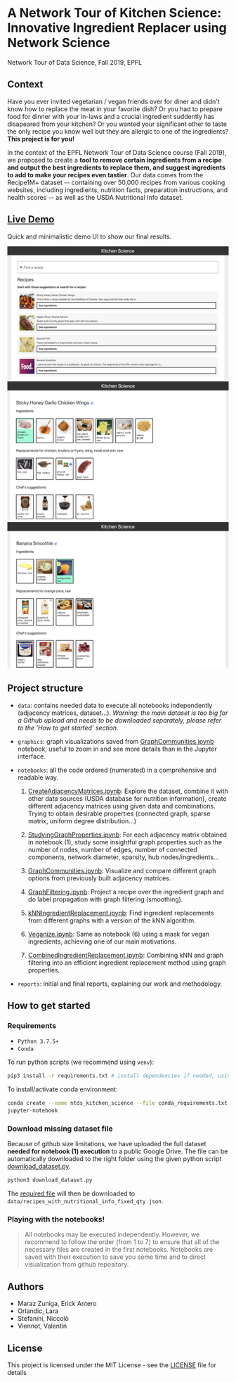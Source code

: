 # A Network Tour of Kitchen Science: Innovative Ingredient Replacer using Network Science
Network Tour of Data Science, Fall 2019, EPFL

## Context

Have you ever invited vegetarian / vegan friends over for diner and didn't know how to replace the meat in your favorite dish? Or you had to prepare food for dinner with your in-laws and a crucial ingredient suddently has disapeared from your kitchen? Or you wanted your significant other to taste the only recipe you know well but they are allergic to one of the ingredients? **This project is for you!**

In the context of the EPFL Network Tour of Data Science course (Fall 2019), we proposed to create a **tool to remove certain ingredients from a recipe and output the best ingredients to replace them, and suggest ingredients to add to make your recipes even tastier**.
Our data comes from the Recipe1M+ dataset -- containing over 50,000 recipes from various cooking websites, including ingredients, nutrition facts, preparation instructions, and health scores -- as well as the USDA Nutritional Info dataset.

## [Live Demo](http://kitchen-science.eu-gb.mybluemix.net/)
Quick and minimalistic demo UI to show our final results.

![Home](./docs/home-ui.png)
![Chicken replacement suggestions](./docs/suggestions-chicken-ui.png)
![Smoothie suggestions](./docs/suggestions-smoothie-ui.png)

## Project structure

- `data`: contains needed data to execute all notebooks independently (adjacency matrices, dataset...). *Warning: the main dataset is too big for a Github upload and needs to be downloaded separately, please refer to the 'How to get started' section.*

- `graphics`: graph visualizations saved from [GraphCommunities.ipynb](notebooks/03_GraphCommunities.ipynb) notebook, useful to zoom in and see more details than in the Jupyter interface.

- `notebooks`: all the code ordered (numerated) in a comprehensive and readable way.
  1. [CreateAdjacencyMatrices.ipynb](notebooks/01_CreateAdjacencyMatrices.ipynb): Explore the dataset, combine it with other data sources (USDA database for nutrition information), create different adjacency matrices using given data and combinations. Trying to obtain desirable properties (connected graph, sparse matrix, uniform degree distribution...)

  2. [StudyingGraphProperties.ipynb](notebooks/02_StudyingGraphProperties.ipynb): For each adjacency matrix obtained in notebook (1), study some insightful graph properties such as the number of nodes, number of edges, number of connected components, network diameter, sparsity, hub nodes/ingredients...

  3. [GraphCommunities.ipynb](notebooks/03_GraphCommunities.ipynb): Visualize and compare different graph options from previously built adjacency matrices.

  4. [GraphFiltering.ipynb](notebooks/04_GraphFiltering.ipynb): Project a recipe over the ingredient graph and do label propagation with graph filtering (smoothing).

  5. [kNNIngredientReplacement.ipynb](notebooks/05_kNNIngredientReplacement.ipynb): Find ingredient replacements from different graphs with a version of the kNN algorithm.

  6. [Veganize.ipynb](notebooks/06_Veganize.ipynb): Same as notebook (6) using a mask for vegan ingredients, achieving one of our main motivations.

  7. [CombinedIngredientReplacement.ipynb](notebooks/07_CombinedIngredientReplacement.ipynb): Combining kNN and graph filtering into an efficient ingredient replacement method using graph properties.

- `reports`: initial and final reports, explaining our work and methodology.

## How to get started

### Requirements

- `Python 3.7.5+`
- `Conda`

To run python scripts (we recommend using `venv`):
```bash
pip3 install -r requirements.txt # install dependencies if needed, using python3
```

To install/activate conda environment:
```bash
conda create --name ntds_kitchen_science --file conda_requirements.txt
jupyter-notebook
```


### Download missing dataset file

Because of github size limitations, we have uploaded the full dataset **needed for notebook (1) execution** to a public Google Drive. The file can be automatically downloaded to the right folder using the given python script [download_dataset.py]().

```python
python3 download_dataset.py
```

The [required file](https://drive.google.com/open?id=1LFu2qxOlWYR3_07LvQYe_ydS3nkinK4S) will then be downloaded to `data/recipes_with_nutritional_info_fixed_qty.json`.


### Playing with the notebooks!

> All notebooks may be executed independently. However, we recommend to follow the order (from 1 to 7) to ensure that all of the necessary files are created in the first notebooks. Notebooks are saved with their execution to save you some time and to direct visualization from github repository.

## Authors
- Maraz Zuniga, Erick Antero
- Orlandic, Lara
- Stefanini, Niccolò
- Viennot, Valentin

## License
This project is licensed under the MIT License - see the [LICENSE](LICENSE) file for details
